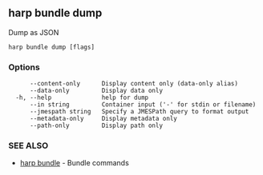 ## harp bundle dump

Dump as JSON

```
harp bundle dump [flags]
```

### Options

```
      --content-only      Display content only (data-only alias)
      --data-only         Display data only
  -h, --help              help for dump
      --in string         Container input ('-' for stdin or filename)
      --jmespath string   Specify a JMESPath query to format output
      --metadata-only     Display metadata only
      --path-only         Display path only
```

### SEE ALSO

* [harp bundle](harp_bundle.md)	 - Bundle commands

